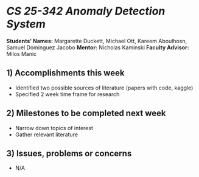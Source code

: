 # *CS 25-342 Anomaly Detection System*

**Students' Names:**
Margarette Duckett, Michael Ott, Kareem Aboulhosn, Samuel Dominguez Jacobo
**Mentor:**
Nicholas Kaminski 
**Faculty Advisor:**
Milos Manic
## 1) Accomplishments this week ##
   - Identified two possible sources of literature (papers with code, kaggle)
   - Specified 2 week time frame for research  
   
## 2) Milestones to be completed next week ##
   - Narrow down topics of interest 
   - Gather relevant literature 

## 3) Issues, problems or concerns ##
   - N/A

